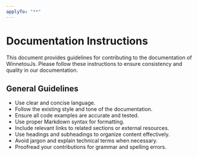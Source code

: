 ```yaml
---
applyTo: "**"
---
```


# Documentation Instructions

This document provides guidelines for contributing to the documentation of WinnetouJs. Please follow these instructions to ensure consistency and quality in our documentation.

## General Guidelines

- Use clear and concise language.
- Follow the existing style and tone of the documentation.
- Ensure all code examples are accurate and tested.
- Use proper Markdown syntax for formatting.
- Include relevant links to related sections or external resources.
- Use headings and subheadings to organize content effectively.
- Avoid jargon and explain technical terms when necessary.
- Proofread your contributions for grammar and spelling errors.
